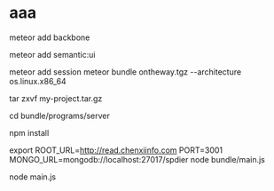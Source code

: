 # aaa


meteor add backbone

meteor add semantic:ui

meteor add session
meteor bundle ontheway.tgz --architecture os.linux.x86_64

tar zxvf my-project.tar.gz

cd bundle/programs/server

npm install


export ROOT_URL=http://read.chenxiinfo.com PORT=3001 MONGO_URL=mongodb://localhost:27017/spdier node bundle/main.js

node main.js

